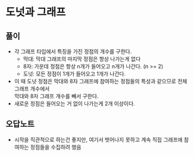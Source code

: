 # 도넛과 그래프

## 풀이
- 각 그래프 타입에서 특징을 가진 정점의 개수를 구한다.  
    - 막대: 막대 그래프의 마지막 정점은 항상 나가는게 없다  
    - 8자: 가운데 정점은 항상 n개가 들어오고 n개가 나간다. (n >= 2)
    - 도넛: 모든 정점이 1개가 들어오고 1개가 나간다.
- 이 때 도넛 정점은 막대와 8자 그래프에 참여하는 정점들의 특성과 같으므로 전체 그래프 개수에서  
막대와 8자 그래프 개수를 빼서 구한다.  
- 새로운 정점은 들어오는 거 없이 나가는게 2개 이상이다.

## 오답노트
- 시작을 직관적으로 하는건 좋지만, 여기서 벗어나지 못하고 계속 직접 그래프에 참여하는 정점들을 수집하려 했음